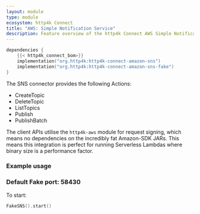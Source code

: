 ```yaml
---
layout: module
type: module
ecosystem: http4k Connect
title: "AWS: Simple Notification Service"
description: Feature overview of the http4k Connect AWS Simple Notification Service modules
---
```


```kotlin
dependencies {
    {{< http4k_connect_bom>}}
    implementation("org.http4k:http4k-connect-amazon-sns")
    implementation("org.http4k:http4k-connect-amazon-sns-fake")
}
```


The SNS connector provides the following Actions:

* CreateTopic
* DeleteTopic
* ListTopics
* Publish
* PublishBatch

The client APIs utilise the `http4k-aws` module for request signing, which means no dependencies on the incredibly fat
Amazon-SDK JARs. This means this integration is perfect for running Serverless Lambdas where binary size is a
performance factor.

### Example usage

### Default Fake port: 58430

To start:

```kotlin
FakeSNS().start()
```
